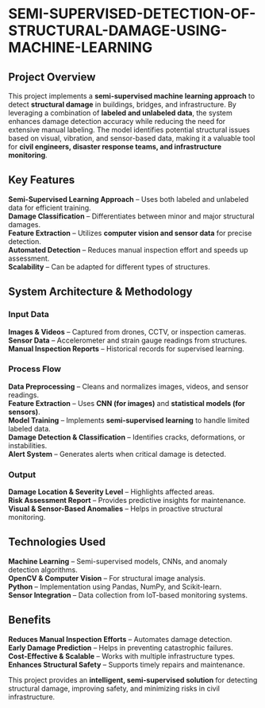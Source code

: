 # SEMI-SUPERVISED-DETECTION-OF-STRUCTURAL-DAMAGE-USING-MACHINE-LEARNING

## **Project Overview**  
This project implements a **semi-supervised machine learning approach** to detect **structural damage** in buildings, bridges, and infrastructure. By leveraging a combination of **labeled and unlabeled data**, the system enhances damage detection accuracy while reducing the need for extensive manual labeling. The model identifies potential structural issues based on visual, vibration, and sensor-based data, making it a valuable tool for **civil engineers, disaster response teams, and infrastructure monitoring**.  


## **Key Features**  
**Semi-Supervised Learning Approach** – Uses both labeled and unlabeled data for efficient training.  
**Damage Classification** – Differentiates between minor and major structural damages.  
**Feature Extraction** – Utilizes **computer vision and sensor data** for precise detection.  
**Automated Detection** – Reduces manual inspection effort and speeds up assessment.  
**Scalability** – Can be adapted for different types of structures.  

## **System Architecture & Methodology**  

### **Input Data**  
**Images & Videos** – Captured from drones, CCTV, or inspection cameras.  
**Sensor Data** – Accelerometer and strain gauge readings from structures.  
**Manual Inspection Reports** – Historical records for supervised learning.  

### **Process Flow**  
**Data Preprocessing** – Cleans and normalizes images, videos, and sensor readings.  
**Feature Extraction** – Uses **CNN (for images)** and **statistical models (for sensors)**.  
**Model Training** – Implements **semi-supervised learning** to handle limited labeled data.  
**Damage Detection & Classification** – Identifies cracks, deformations, or instabilities.  
**Alert System** – Generates alerts when critical damage is detected.  

### **Output**  
**Damage Location & Severity Level** – Highlights affected areas.  
**Risk Assessment Report** – Provides predictive insights for maintenance.  
**Visual & Sensor-Based Anomalies** – Helps in proactive structural monitoring.  


## **Technologies Used**  
**Machine Learning** – Semi-supervised models, CNNs, and anomaly detection algorithms.  
**OpenCV & Computer Vision** – For structural image analysis.  
**Python** – Implementation using Pandas, NumPy, and Scikit-learn.  
**Sensor Integration** – Data collection from IoT-based monitoring systems.  


## **Benefits**  
**Reduces Manual Inspection Efforts** – Automates damage detection.  
**Early Damage Prediction** – Helps in preventing catastrophic failures.  
**Cost-Effective & Scalable** – Works with multiple infrastructure types.  
**Enhances Structural Safety** – Supports timely repairs and maintenance.  

This project provides an **intelligent, semi-supervised solution** for detecting structural damage, improving safety, and minimizing risks in civil infrastructure.
